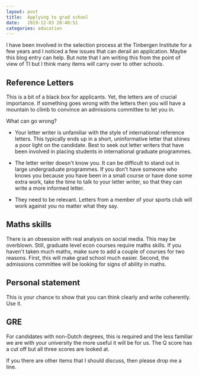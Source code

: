 ```yaml
---
layout: post
title:  Applying to grad school
date:   2019-12-03 20:40:51
categories: education
---
```


I have been involved in the selection process at the Tinbergen Institute for a few years
and I noticed a few issues that can derail an application. Maybe this blog entry can help.
But note that I am writing this from the point of view of TI but I think many items will
carry over to other schools.

Reference Letters
-----------------

This is a bit of a black box for applicants. Yet, the letters are of crucial
importance. If something goes wrong with the letters then you will have a mountain to
climb to convince an admissions committee to let you in.

What can go wrong?

* Your letter writer is unfamiliar with the style of international reference letters.
This typically ends up in a short, uninformative letter that shines a poor light on the candidate.
Best to seek out letter writers that have been involved in placing students in international
graduate programmes.

* The letter writer doesn't know you. It can be difficult to stand out in large undergraduate
programmes. If you don't have someone who knows you because you have been in a small course or have
done some extra work, take the time to talk to your letter writer, so that they can write a more
informed letter.

* They need to be relevant. Letters from a member of your sports club will work against you no matter what they say.

Maths skills
-----------

There is an obsession with real analysis on social media. This may be overblown. Still,
graduate level econ courses require maths skills. If you haven't taken much maths, make sure
to add a couple of courses for two reasons. First, this will make grad school much
easier. Second, the admissions committee will be looking for signs of ability in maths.


Personal statement
------------------

This is your chance to show that you can think clearly and write coherently. Use it.

GRE
----

For candidates with non-Dutch degrees, this is required and  the less
familiar we are with your university the more useful it will be for us.
The Q score has a cut off but all three scores are looked at.


If you there are other items that I should discuss, then please drop me a line.
